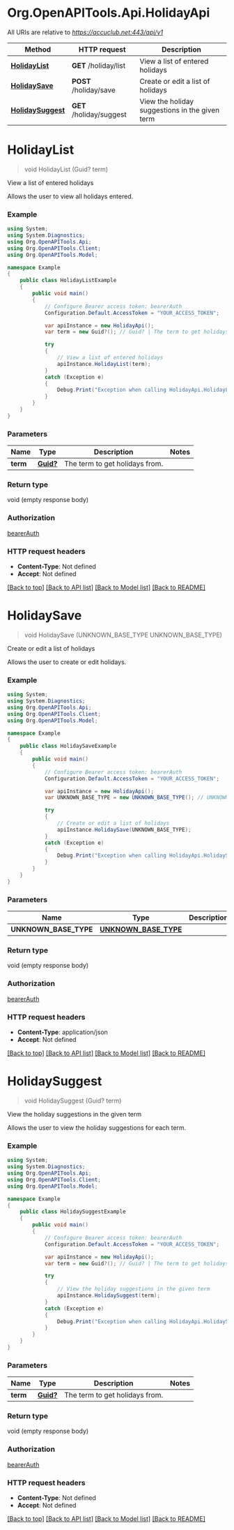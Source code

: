 # Org.OpenAPITools.Api.HolidayApi

All URIs are relative to *https://accuclub.net:443/api/v1*

Method | HTTP request | Description
------------- | ------------- | -------------
[**HolidayList**](HolidayApi.md#holidaylist) | **GET** /holiday/list | View a list of entered holidays
[**HolidaySave**](HolidayApi.md#holidaysave) | **POST** /holiday/save | Create or edit a list of holidays
[**HolidaySuggest**](HolidayApi.md#holidaysuggest) | **GET** /holiday/suggest | View the holiday suggestions in the given term


<a name="holidaylist"></a>
# **HolidayList**
> void HolidayList (Guid? term)

View a list of entered holidays

Allows the user to view all holidays entered.

### Example
```csharp
using System;
using System.Diagnostics;
using Org.OpenAPITools.Api;
using Org.OpenAPITools.Client;
using Org.OpenAPITools.Model;

namespace Example
{
    public class HolidayListExample
    {
        public void main()
        {
            // Configure Bearer access token: bearerAuth
            Configuration.Default.AccessToken = "YOUR_ACCESS_TOKEN";

            var apiInstance = new HolidayApi();
            var term = new Guid?(); // Guid? | The term to get holidays from.

            try
            {
                // View a list of entered holidays
                apiInstance.HolidayList(term);
            }
            catch (Exception e)
            {
                Debug.Print("Exception when calling HolidayApi.HolidayList: " + e.Message );
            }
        }
    }
}
```

### Parameters

Name | Type | Description  | Notes
------------- | ------------- | ------------- | -------------
 **term** | [**Guid?**](.md)| The term to get holidays from. | 

### Return type

void (empty response body)

### Authorization

[bearerAuth](../README.md#bearerAuth)

### HTTP request headers

 - **Content-Type**: Not defined
 - **Accept**: Not defined

[[Back to top]](#) [[Back to API list]](../README.md#documentation-for-api-endpoints) [[Back to Model list]](../README.md#documentation-for-models) [[Back to README]](../README.md)

<a name="holidaysave"></a>
# **HolidaySave**
> void HolidaySave (UNKNOWN_BASE_TYPE UNKNOWN_BASE_TYPE)

Create or edit a list of holidays

Allows the user to create or edit holidays.

### Example
```csharp
using System;
using System.Diagnostics;
using Org.OpenAPITools.Api;
using Org.OpenAPITools.Client;
using Org.OpenAPITools.Model;

namespace Example
{
    public class HolidaySaveExample
    {
        public void main()
        {
            // Configure Bearer access token: bearerAuth
            Configuration.Default.AccessToken = "YOUR_ACCESS_TOKEN";

            var apiInstance = new HolidayApi();
            var UNKNOWN_BASE_TYPE = new UNKNOWN_BASE_TYPE(); // UNKNOWN_BASE_TYPE |  (optional) 

            try
            {
                // Create or edit a list of holidays
                apiInstance.HolidaySave(UNKNOWN_BASE_TYPE);
            }
            catch (Exception e)
            {
                Debug.Print("Exception when calling HolidayApi.HolidaySave: " + e.Message );
            }
        }
    }
}
```

### Parameters

Name | Type | Description  | Notes
------------- | ------------- | ------------- | -------------
 **UNKNOWN_BASE_TYPE** | [**UNKNOWN_BASE_TYPE**](UNKNOWN_BASE_TYPE.md)|  | [optional] 

### Return type

void (empty response body)

### Authorization

[bearerAuth](../README.md#bearerAuth)

### HTTP request headers

 - **Content-Type**: application/json
 - **Accept**: Not defined

[[Back to top]](#) [[Back to API list]](../README.md#documentation-for-api-endpoints) [[Back to Model list]](../README.md#documentation-for-models) [[Back to README]](../README.md)

<a name="holidaysuggest"></a>
# **HolidaySuggest**
> void HolidaySuggest (Guid? term)

View the holiday suggestions in the given term

Allows the user to view the holiday suggestions for each term.

### Example
```csharp
using System;
using System.Diagnostics;
using Org.OpenAPITools.Api;
using Org.OpenAPITools.Client;
using Org.OpenAPITools.Model;

namespace Example
{
    public class HolidaySuggestExample
    {
        public void main()
        {
            // Configure Bearer access token: bearerAuth
            Configuration.Default.AccessToken = "YOUR_ACCESS_TOKEN";

            var apiInstance = new HolidayApi();
            var term = new Guid?(); // Guid? | The term to get holidays from.

            try
            {
                // View the holiday suggestions in the given term
                apiInstance.HolidaySuggest(term);
            }
            catch (Exception e)
            {
                Debug.Print("Exception when calling HolidayApi.HolidaySuggest: " + e.Message );
            }
        }
    }
}
```

### Parameters

Name | Type | Description  | Notes
------------- | ------------- | ------------- | -------------
 **term** | [**Guid?**](.md)| The term to get holidays from. | 

### Return type

void (empty response body)

### Authorization

[bearerAuth](../README.md#bearerAuth)

### HTTP request headers

 - **Content-Type**: Not defined
 - **Accept**: Not defined

[[Back to top]](#) [[Back to API list]](../README.md#documentation-for-api-endpoints) [[Back to Model list]](../README.md#documentation-for-models) [[Back to README]](../README.md)

